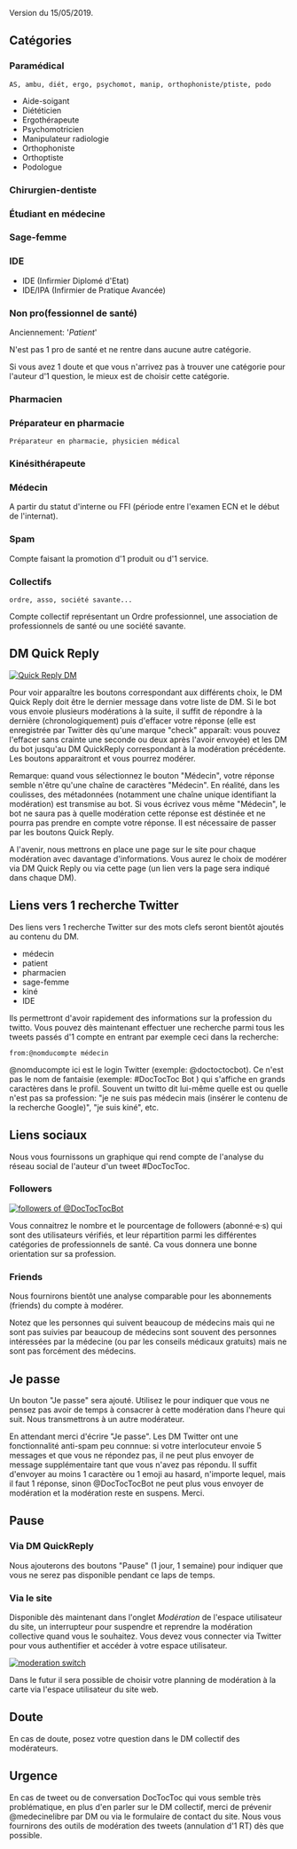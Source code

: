 Version du 15/05/2019.

## Catégories

### Paramédical
	AS, ambu, diét, ergo, psychomot, manip, orthophoniste/ptiste, podo

 * Aide-soigant
 * Diététicien
 * Ergothérapeute
 * Psychomotricien
 * Manipulateur radiologie
 * Orthophoniste
 * Orthoptiste
 * Podologue

### Chirurgien-dentiste	

### Étudiant en médecine
### Sage-femme
### IDE
 * IDE (Infirmier Diplomé d'Etat)
 * IDE/IPA (Infirmier de Pratique Avancée)

### Non pro(fessionnel de santé)

Anciennement: '*Patient*'

N'est pas 1 pro de santé et ne rentre dans aucune autre catégorie.

Si vous avez 1 doute et que vous n'arrivez pas à trouver une catégorie pour l'auteur d'1 question, le mieux est de choisir cette catégorie.

### Pharmacien

### Préparateur en pharmacie
    Préparateur en pharmacie, physicien médical

### Kinésithérapeute

### Médecin

A partir du statut d'interne ou FFI (période entre l'examen ECN et le début de l'internat).

### Spam
Compte faisant la promotion d'1 produit ou d'1 service.

### Collectifs
    ordre, asso, société savante...

Compte collectif représentant un Ordre professionnel, une association de professionnels de santé ou une société savante.

## DM Quick Reply

<div><a href="/static/landing/images/quick-reply.png"><img class="img-fluid" src="/static/landing/images/quick-reply.png" alt="Quick Reply DM"></a></div>

Pour voir apparaître les boutons correspondant aux différents choix, le DM Quick Reply doit être le dernier message dans votre liste de DM. Si le bot vous envoie plusieurs modérations à la suite, il suffit de répondre à la dernière (chronologiquement) puis d'effacer votre réponse (elle est enregistrée par Twitter dès qu'une marque "check" apparaît: vous pouvez l'effacer sans crainte une seconde ou deux après l'avoir envoyée) et les DM du bot jusqu'au DM QuickReply correspondant à la modération précédente. Les boutons apparaitront et vous pourrez modérer.

Remarque: quand vous sélectionnez le bouton "Médecin", votre réponse semble n'être qu'une chaîne de caractères "Médecin". En réalité, dans les coulisses, des métadonnées (notamment une chaîne unique identifiant la modération) est transmise au bot. Si vous écrivez vous même "Médecin", le bot ne saura pas à quelle modération cette réponse est déstinée et ne pourra pas prendre en compte votre réponse. Il est nécessaire de passer par les boutons Quick Reply.

A l'avenir, nous mettrons en place une page sur le site pour chaque modération avec davantage d'informations. Vous aurez le choix de modérer via DM Quick Reply ou via cette page (un lien vers la page sera indiqué dans chaque DM).

## Liens vers 1 recherche Twitter
Des liens vers 1 recherche Twitter sur des mots clefs seront bientôt ajoutés au contenu du DM.

 * médecin
 * patient
 * pharmacien
 * sage-femme
 * kiné
 * IDE

Ils permettront d'avoir rapidement des informations sur la profession du twitto.
Vous pouvez dès maintenant effectuer une recherche parmi tous les tweets passés d'1 compte en entrant par exemple ceci dans la recherche:

```from:@nomducompte médecin```

@nomducompte ici est le login Twitter (exemple: @doctoctocbot). Ce n'est pas le nom de fantaisie (exemple: #DocTocToc Bot  ) qui s'affiche en grands caractères dans le profil.
Souvent un twitto dit lui-même quelle est ou quelle n'est pas sa profession: "je ne suis pas médecin mais (insérer le contenu de la recherche Google)", "je suis kiné", etc.

## Liens sociaux
Nous vous fournissons un graphique qui rend compte de l'analyse du réseau social de l'auteur d'un tweet #DocTocToc.

### Followers

<div><a href="/static/landing/images/doctoctocbot.jpeg"><img class="img-fluid" src="/static/landing/doctoctocbot.jpeg" alt="followers of @DocTocTocBot"></a></div>

Vous connaitrez le nombre et le pourcentage de followers (abonné·e·s) qui sont des utilisateurs vérifiés, et leur répartition parmi les différentes catégories de professionnels de santé. Ca vous donnera une bonne orientation sur sa profession.

### Friends

Nous fournirons bientôt une analyse comparable pour les abonnements (friends) du compte à modérer.

Notez que les personnes qui suivent beaucoup de médecins mais qui ne sont pas suivies par beaucoup de médecins sont souvent des personnes intéressées par la médecine (ou par les conseils médicaux gratuits) mais ne sont pas forcément des médecins.

## Je passe
Un bouton "Je passe" sera ajouté. Utilisez le pour indiquer que vous ne pensez pas avoir de temps à consacrer à cette modération dans l'heure qui suit. Nous transmettrons à un autre modérateur.

En attendant merci d'écrire "Je passe". Les DM Twitter ont une fonctionnalité anti-spam peu connnue: si votre interlocuteur envoie 5 messages et que vous ne répondez pas, il ne peut plus envoyer de message supplémentaire tant que vous n'avez pas répondu. Il suffit d'envoyer au moins 1 caractère ou 1 emoji au hasard, n'importe lequel, mais il faut 1 réponse, sinon @DocTocTocBot ne peut plus vous envoyer de modération et la modération reste en suspens. Merci.

## Pause

### Via DM QuickReply

Nous ajouterons des boutons "Pause" (1 jour, 1 semaine) pour indiquer que vous ne serez pas disponible pendant ce laps de temps.

### Via le site

Disponible dès maintenant dans l'onglet *Modération* de l'espace utilisateur du site, un interrupteur pour suspendre et reprendre la modération collective quand vous le souhaitez. Vous devez vous connecter via Twitter pour vous authentifier et accéder à votre espace utilisateur.

<div><a href="/static/landing/images/moderation-switch.png"><img class="img-fluid" src="/static/landing/images/moderation-switch.png" alt="moderation switch"></a></div>

Dans le futur il sera possible de choisir votre planning de modération à la carte via l'espace utilisateur du site web.

## Doute
En cas de doute, posez votre question dans le DM collectif des modérateurs.

## Urgence
En cas de tweet ou de conversation DocTocToc qui vous semble très problématique, en plus d'en parler sur le DM collectif, merci de prévenir @medecinelibre par DM ou via le formulaire de contact du site. Nous vous fournirons des outils de modération des tweets (annulation d'1 RT) dès que possible.